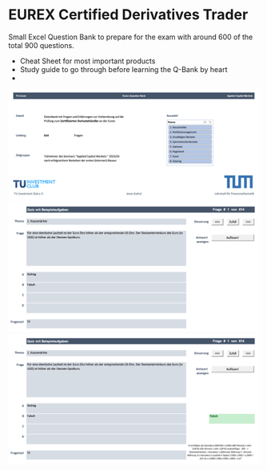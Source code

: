 # EUREX Certified Derivatives Trader
Small Excel Question Bank to prepare for the exam with around 600 of the total 900 questions.

- Cheat Sheet for most important products
- Study guide to go through before learning the Q-Bank by heart
- 

<img src="https://github.com/trashpanda-ai/EUREX-Certified-Derivatives-Trader/blob/main/assets/Overview.png?raw=true" width="600"/>

<img src="https://github.com/trashpanda-ai/EUREX-Certified-Derivatives-Trader/blob/main/assets/Question.png?raw=true" width="600"/>

<img src="https://github.com/trashpanda-ai/EUREX-Certified-Derivatives-Trader/blob/main/assets/Answer.png?raw=true" width="600"/>